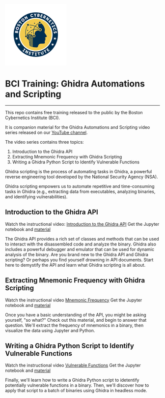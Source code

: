 <div align="left">
  
  <img src="images/bcilogo.svg" alt="BCI Training Logo" width="200">

  # BCI Training: Ghidra Automations and Scripting

</div>

---

This repo contains free training released to the public by the Boston Cybernetics Institute (BCI).

It is companion material for the Ghidra Automations and Scripting video series released on our [YouTube channel](https://www.youtube.com/@bostoncybernetics407).

The video series contains three topics: 

<ol> 
  <li> Introduction to the Ghidra API </li>
  <li> Extracting Mnemonic Frequency with Ghidra Scripting </li>
  <li> Writing a Ghidra Python Script to Identify Vulnerable Functions </li>
  </ol> 

Ghidra scripting is the process of automating tasks in Ghidra, a powerful reverse engineering tool developed by the National Security Agency (NSA). 

Ghidra scripting empowers us to automate repetitive and time-consuming tasks in Ghidra (e.g., extracting data from executables, analyzing binaries, and identifying vulnerabilities). 

## Introduction to the Ghidra API
Watch the instructional video: [Introduction to the Ghidra API](https://youtu.be/XMd_LbcuQ44)
Get the Jupyter notebook and [material](https://github.com/BostonCybernetics-Training/GhidraAutomations/tree/main/Ghidra_API_Introduction)

The Ghidra API provides a rich set of classes and methods that can be used to interact with the disassembled code and analyze the binary. Ghidra also includes a powerful debugger and emulator that can be used for dynamic analysis of the binary. Are you brand new to the Ghidra API and Ghidra scripting? Or perhaps you find yourself drowning in API documents. Start here to demystify the API and learn what Ghidra scripting is all about.

## Extracting Mnemonic Frequency with Ghidra Scripting
Watch the instructional video [Mnemonic Frequency](https://youtu.be/-IcugoENri8)
Get the Jupyter notebook and [material](https://github.com/BostonCybernetics-Training/GhidraAutomations/tree/main/MnemonicFrequency)

Once you have a basic understanding of the API, you might be asking yourself, "so what?" Check out this material, and begin to answer that question. We'll extract the frequency of mnemonics in a binary, then visualize the data using Jupyter and Python.


## Writing a Ghidra Python Script to Identify Vulnerable Functions
Watch the instructional video [Vulnerable Functions](https://youtu.be/_NMxADLzP5Y)
Get the Jupyter notebook and [material](https://github.com/BostonCybernetics-Training/GhidraAutomations/tree/main/PotentiallyVulnerableFunctions)

Finally, we'll learn how to write a Ghidra Python script to idetentify potentially vulnerable functions in a binary. Then, we'll discover how to apply that script to a batch of binaries using Ghidra in headless mode.  
